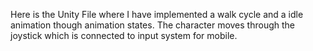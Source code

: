Here is the Unity File where I have implemented a walk cycle and a idle animation though animation states. The character moves through the joystick which is connected to input system for mobile.
